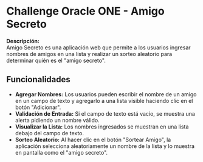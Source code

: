# Challenge Oracle ONE - Amigo Secreto

**Descripción:**  
Amigo Secreto es una aplicación web que permite a los usuarios ingresar nombres de amigos en una lista y realizar un sorteo aleatorio para determinar quién es el "amigo secreto".

## Funcionalidades

- **Agregar Nombres:** Los usuarios pueden escribir el nombre de un amigo en un campo de texto y agregarlo a una lista visible haciendo clic en el botón "Adicionar".
- **Validación de Entrada:** Si el campo de texto está vacío, se muestra una alerta pidiendo un nombre válido.
- **Visualizar la Lista:** Los nombres ingresados se muestran en una lista debajo del campo de texto.
- **Sorteo Aleatorio:** Al hacer clic en el botón "Sortear Amigo", la aplicación selecciona aleatoriamente un nombre de la lista y lo muestra en pantalla como el "amigo secreto".
